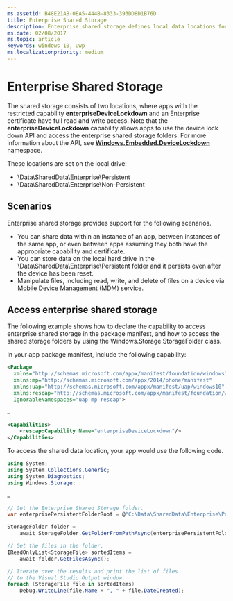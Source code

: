 ```yaml
---
ms.assetid: B48E21AB-0EA5-444B-8333-393DD8D1B76D
title: Enterprise Shared Storage
description: Enterprise shared storage defines local data locations for line of business apps to share data.
ms.date: 02/08/2017
ms.topic: article
keywords: windows 10, uwp
ms.localizationpriority: medium
---
```

# Enterprise Shared Storage

The shared storage consists of two locations, where apps with the restricted capability  **enterpriseDeviceLockdown** and an Enterprise certificate have full read and write access. Note that the **enterpriseDeviceLockdown** capability allows apps to use the device lock down API and access the enterprise shared storage folders. For more information about the API, see [**Windows.Embedded.DeviceLockdown**](/uwp/api/Windows.Embedded.DeviceLockdown) namespace.  

These locations are set on the local drive:
- \Data\SharedData\Enterprise\Persistent
- \Data\SharedData\Enterprise\Non-Persistent

## Scenarios

Enterprise shared storage provides support for the following scenarios.

- You can share data within an instance of an app, between instances of the same app, or even between apps assuming they both have the appropriate capability and certificate.
- You can store data on the local hard drive in the \Data\SharedData\Enterprise\Persistent folder and it persists even after the device has been reset.
- Manipulate files, including read, write, and delete of files on a device via Mobile Device Management (MDM) service.

## Access enterprise shared storage

The following example shows how to declare the capability to access enterprise shared storage in the package manifest, and how to access the shared storage folders by using the Windows.Storage.StorageFolder class.

In your app package manifest, include the following capability:

```xml
<Package
  xmlns="http://schemas.microsoft.com/appx/manifest/foundation/windows10"
  xmlns:mp="http://schemas.microsoft.com/appx/2014/phone/manifest"
  xmlns:uap="http://schemas.microsoft.com/appx/manifest/uap/windows10"
  xmlns:rescap="http://schemas.microsoft.com/appx/manifest/foundation/windows10/restrictedcapabilities"
  IgnorableNamespaces="uap mp rescap">

…

<Capabilities>
    <rescap:Capability Name="enterpriseDeviceLockdown"/>
</Capabilities>
```

To access the shared data location, your app would use the following code.

```csharp
using System;
using System.Collections.Generic;
using System.Diagnostics;
using Windows.Storage;

…

// Get the Enterprise Shared Storage folder.
var enterprisePersistentFolderRoot = @"C:\Data\SharedData\Enterprise\Persistent";

StorageFolder folder =
    await StorageFolder.GetFolderFromPathAsync(enterprisePersistentFolderRoot);

// Get the files in the folder.
IReadOnlyList<StorageFile> sortedItems =
    await folder.GetFilesAsync();

// Iterate over the results and print the list of files
// to the Visual Studio Output window.
foreach (StorageFile file in sortedItems)
    Debug.WriteLine(file.Name + ", " + file.DateCreated);
```
